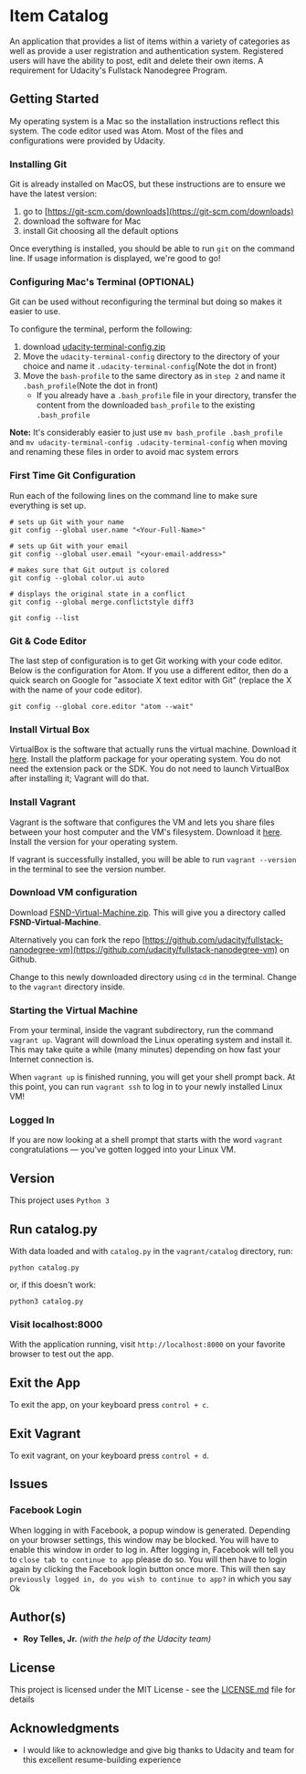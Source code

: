 # Item Catalog

An application that provides a list of items within a variety of categories as well as provide a user registration and authentication system. Registered users will have the ability to post, edit and delete their own items. A requirement for Udacity's Fullstack Nanodegree Program.

## Getting Started

My operating system is a Mac so the installation instructions reflect this system. The code editor used was Atom. Most of the files and configurations were provided by Udacity.

### Installing Git

Git is already installed on MacOS, but these instructions are to ensure we have the latest version:

1. go to [https://git-scm.com/downloads](https://git-scm.com/downloads)
2. download the software for Mac
3. install Git choosing all the default options

Once everything is installed, you should be able to run `git` on the command line. If usage information is displayed, we're good to go!

### Configuring Mac's Terminal (OPTIONAL)

Git can be used without reconfiguring the terminal but doing so makes it easier to use.

To configure the terminal, perform the following:

1. download [udacity-terminal-config.zip](http://video.udacity-data.com.s3.amazonaws.com/topher/2017/March/58d31ce3_ud123-udacity-terminal-config/ud123-udacity-terminal-config.zip)
2. Move the `udacity-terminal-config` directory to the directory of your choice and name it `.udacity-terminal-config`(Note the dot in front)
3. Move the `bash-profile` to the same directory as in `step 2` and name it `.bash_profile`(Note the dot in front)
    * If you already have a `.bash_profile` file in your directory, transfer the content from the downloaded `bash_profile` to the existing `.bash_profile`

**Note:** It's considerably easier to just use
`mv bash_profile .bash_profile`
and `mv udacity-terminal-config .udacity-terminal-config`
when moving and renaming these files in order to avoid mac system errors

### First Time Git Configuration
Run each of the following lines on the command line to make sure everything is set up.
```
# sets up Git with your name
git config --global user.name "<Your-Full-Name>"

# sets up Git with your email
git config --global user.email "<your-email-address>"

# makes sure that Git output is colored
git config --global color.ui auto

# displays the original state in a conflict
git config --global merge.conflictstyle diff3

git config --list
```

### Git & Code Editor

The last step of configuration is to get Git working with your code editor. Below is the configuration for Atom. If you use a different editor, then do a quick search on Google for "associate X text editor with Git" (replace the X with the name of your code editor).
```
git config --global core.editor "atom --wait"
```

### Install Virtual Box

VirtualBox is the software that actually runs the virtual machine. Download it [here](https://www.virtualbox.org/wiki/Download_Old_Builds_5_1). Install the platform package for your operating system. You do not need the extension pack or the SDK. You do not need to launch VirtualBox after installing it; Vagrant will do that.

### Install Vagrant

Vagrant is the software that configures the VM and lets you share files between your host computer and the VM's filesystem. Download it [here](https://www.vagrantup.com/downloads.html). Install the version for your operating system.

If vagrant is successfully installed, you will be able to run `vagrant --version` in the terminal to see the version number.

### Download VM configuration

Download [FSND-Virtual-Machine.zip](https://s3.amazonaws.com/video.udacity-data.com/topher/2018/April/5acfbfa3_fsnd-virtual-machine/fsnd-virtual-machine.zip). This will give you a directory called **FSND-Virtual-Machine**.

Alternatively you can fork the repo [https://github.com/udacity/fullstack-nanodegree-vm](https://github.com/udacity/fullstack-nanodegree-vm) on Github.

Change to this newly downloaded directory using `cd` in the terminal. Change to the `vagrant`
directory inside.

### Starting the Virtual Machine

From your terminal, inside the vagrant subdirectory, run the command `vagrant up`. Vagrant will download the Linux operating system and install it. This may take quite a while (many minutes) depending on how fast your Internet connection is.

When `vagrant up` is finished running, you will get your shell prompt back. At this point, you can run `vagrant ssh` to log in to your newly installed Linux VM!

### Logged In

If you are now looking at a shell prompt that starts with the word `vagrant` congratulations — you've gotten logged into your Linux VM.

## Version

This project uses `Python 3`

## Run catalog.py

With data loaded and with `catalog.py` in the `vagrant/catalog` directory, run:

```
python catalog.py
```

or, if this doesn't work:

```
python3 catalog.py
```

### Visit localhost:8000

With the application running, visit `http://localhost:8000` on your favorite browser to test out the app.

## Exit the App

To exit the app, on your keyboard press `control + c`.

## Exit Vagrant

To exit vagrant, on your keyboard press `control + d`.

## Issues
### Facebook Login
When logging in with Facebook, a popup window is generated. Depending on your browser settings, this window may be blocked. You will have to enable this window in order to log in.
After logging in, Facebook will tell you to `close tab to continue to app` please do so.
You will then have to login again by clicking the Facebook login button once more. This will then say `previously logged in, do you wish to continue to app?` in which you say Ok

## Author(s)

* **Roy Telles, Jr.** *(with the help of the Udacity team)*

## License

This project is licensed under the MIT License - see the [LICENSE.md](LICENSE.md) file for details

## Acknowledgments

* I would like to acknowledge and give big thanks to Udacity and team for this excellent resume-building experience
